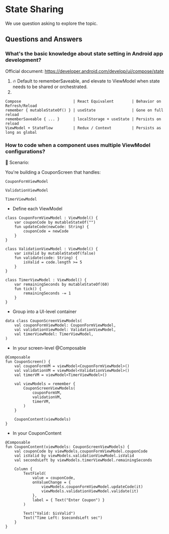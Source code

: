 # State Sharing
We use question asking to explore the topic.
## Questions and Answers


### What's the basic knowledge about state setting in Android app development?
Official document: https://developer.android.com/develop/ui/compose/state
1. 🔥 Default to rememberSaveable, and elevate to ViewModel when state needs to be shared or orchestrated.
2. 
```
Compose                       | React Equivalent        | Behavior on Refresh/Reload
remember { mutableStateOf() } | useState                | Gone on full reload
rememberSaveable { ... }      | localStorage + useState | Persists on reload
ViewModel + StateFlow         | Redux / Context         | Persists as long as global
```

### How to code when a component uses multiple ViewModel configurations?
🧩 Scenario:

You're building a CouponScreen that handles:

    CouponFormViewModel

    ValidationViewModel

    TimerViewModel
- Define each ViewModel
```
class CouponFormViewModel : ViewModel() {
    var couponCode by mutableStateOf("")
    fun updateCode(newCode: String) {
        couponCode = newCode
    }
}

class ValidationViewModel : ViewModel() {
    var isValid by mutableStateOf(false)
    fun validate(code: String) {
        isValid = code.length >= 5
    }
}

class TimerViewModel : ViewModel() {
    var remainingSeconds by mutableStateOf(60)
    fun tick() {
        remainingSeconds -= 1
    }
}
```
- Group into a UI-level container
```
data class CouponScreenViewModels(
    val couponFormViewModel: CouponFormViewModel,
    val validationViewModel: ValidationViewModel,
    val timerViewModel: TimerViewModel,
)
```
- In your screen-level @Composable
```
@Composable
fun CouponScreen() {
    val couponFormVM = viewModel<CouponFormViewModel>()
    val validationVM = viewModel<ValidationViewModel>()
    val timerVM = viewModel<TimerViewModel>()

    val viewModels = remember {
        CouponScreenViewModels(
            couponFormVM,
            validationVM,
            timerVM,
        )
    }

    CouponContent(viewModels)
}
```
- In your CouponContent
```
@Composable
fun CouponContent(viewModels: CouponScreenViewModels) {
    val couponCode by viewModels.couponFormViewModel.couponCode
    val isValid by viewModels.validationViewModel.isValid
    val secondsLeft by viewModels.timerViewModel.remainingSeconds

    Column {
        TextField(
            value = couponCode,
            onValueChange = {
                viewModels.couponFormViewModel.updateCode(it)
                viewModels.validationViewModel.validate(it)
            },
            label = { Text("Enter Coupon") }
        )

        Text("Valid: $isValid")
        Text("Time Left: $secondsLeft sec")
    }
}
```  
